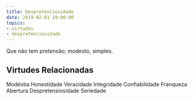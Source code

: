 ```yaml
---
title: Despretenciosidade
date: 2019-02-01 19:00:00
topics: 
- virtudes
- despretenciosidade
---
```


Que não tem pretensão; modesto, simples.

## Virtudes Relacionadas
Modéstia
Honestidade
Veracidade
Integridade
Confiabilidade
Franqueza
Abertura
Despretensiosidade
Seriedade
